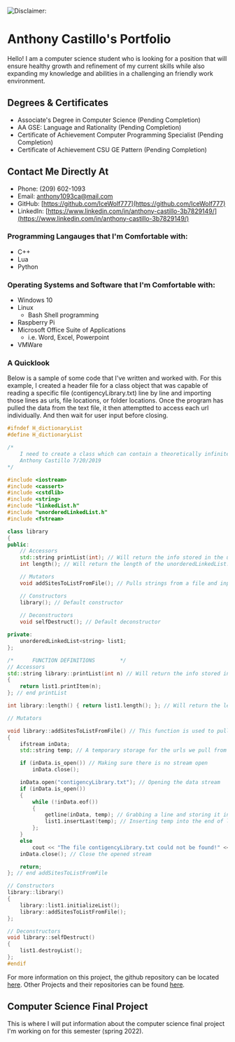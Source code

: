 ![Disclaimer:](https://networks.imdea.org/wp-content/uploads/2021/09/media-file-code-900x500.png "I do not own this picture.")
# Anthony Castillo's Portfolio

Hello! I am a computer science student who is looking for a position that will ensure healthy growth and refinement of my current skills while also expanding my knowledge and abilities in a challenging an friendly work environment.

## Degrees & Certificates
- Associate's Degree in Computer Science (Pending Completion)
- AA GSE: Language and Rationality (Pending Completion)
- Certificate of Achievement Computer Programming Specialist (Pending Completion)
- Certificate of Achievement CSU GE Pattern (Pending Completion)

## Contact Me Directly At
- Phone: (209) 602-1093
- Email: [anthony1093ca@mail.com](anthony1093ca@mail.com)
- GitHub: [https://github.com/IceWolf777](https://github.com/IceWolf777)
- LinkedIn: [https://www.linkedin.com/in/anthony-castillo-3b7829149/](https://www.linkedin.com/in/anthony-castillo-3b7829149/)

### Programming Langauges that I'm Comfortable with:
- C++
- Lua
- Python

### Operating Systems and Software that I'm Comfortable with:
- Windows 10
- Linux
    - Bash Shell programming
- Raspberry Pi
- Microsoft Office Suite of Applications
    - i.e. Word, Excel, Powerpoint
- VMWare

### A Quicklook

Below is a sample of some code that I've written and worked with. For this example, I created a header file for a class object that was capable of reading a specific file (contigencyLibrary.txt) line by line and importing those lines as urls, file locations, or folder locations. Once the program has pulled the data from the text file, it  then attemptted to access each url individually. And then wait for user input before closing.

```c++
#ifndef H_dictionaryList
#define H_dictionaryList

/*
	I need to create a class which can contain a theoretically infinite number of urls and output that url to what ever function is calling them.
	Anthony Castillo 7/20/2019
*/

#include <iostream>
#include <cassert>
#include <cstdlib>
#include <string>
#include "linkedList.h"
#include "unorderedLinkedList.h"
#include <fstream>

class library
{
public:
	// Accessors
	std::string printList(int); // Will return the info stored in the unorderedLinkedList node #int.
	int length(); // Will return the length of the unorderedLinkedList.

	// Mutators
	void addSitesToListFromFile(); // Pulls strings from a file and inputs it into our lists for easy add-ability

	// Constructors
	library(); // Default constructor
	
	// Deconstructors
	void selfDestruct(); // Default deconstructor

private:
	unorderedLinkedList<string> list1;
};

/*		FUNCTION DEFINITIONS		*/
// Accessors
std::string library::printList(int n) // Will return the info stored in the unorderedLinkedList node numbered n.
{
	return list1.printItem(n);
}; // end printList

int library::length() { return list1.length(); }; // Will return the length of the unorderedLinkedList.

// Mutators

void library::addSitesToListFromFile() // This function is used to pull urls from a file and input them into an unorderedLinkedList
{
	ifstream inData;
	std::string temp; // A temporary storage for the urls we pull from the file

	if (inData.is_open()) // Making sure there is no stream open
		inData.close();

	inData.open("contigencyLibrary.txt"); // Opening the data stream
	if (inData.is_open())
	{
		while (!inData.eof())
		{
			getline(inData, temp); // Grabbing a line and storing it in temp
			list1.insertLast(temp); // Inserting temp into the end of list1
		};
	}
	else
		cout << "The file contigencyLibrary.txt could not be found!" << endl << "No sites could be imported." << endl;
	inData.close(); // Close the opened stream

	return;
}; // end addSitesToListFromFile

// Constructors
library::library()
{
	library::list1.initializeList();
	library::addSitesToListFromFile();
};

// Deconstructors
void library::selfDestruct()
{
	list1.destroyList();
};
#endif
```

For more information on this project, the github repository can be located [here](https://github.com/IceWolf777/Contingency). Other Projects and their repositories can be found [here](https://github.com/IceWolf777?tab=repositories).

## Computer Science Final Project

This is where I will put information about the computer science final project I'm working on for this semester (spring 2022).